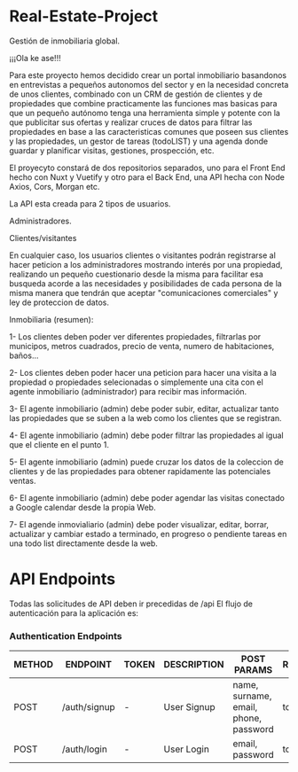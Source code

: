 # Real-Estate-Project
Gestión de inmobiliaria global.

¡¡¡Ola ke ase!!!

Para este proyecto hemos decidido crear un portal inmobiliario basandonos en entrevistas a pequeños autonomos del sector y en la necesidad concreta de unos clientes, combinado con un CRM de gestión de clientes y de propiedades que combine practicamente las funciones mas basicas para que un pequeño autónomo tenga una herramienta simple y potente con la que publicitar sus ofertas y realizar cruces de datos para filtrar las propiedades en base a las caracteristicas comunes que poseen sus clientes y las propiedades, un gestor de tareas (todoLIST) y una agenda donde guardar y planificar visitas, gestiones, prospección, etc.

El proyecyto constará de dos repositorios separados, uno para el Front End hecho con Nuxt y Vuetify  y otro para el Back End, una API hecha con Node Axios, Cors, Morgan etc.

La API esta creada para 2 tipos de usuarios. 

Administradores.

Clientes/visitantes

En cualquier caso, los usuarios clientes o visitantes podrán registrarse al hacer peticion a los administradores mostrando interés por una propiedad, realizando un pequeño cuestionario desde la misma para facilitar esa busqueda acorde a las necesidades y posibilidades de cada persona de la misma manera que tendrán que aceptar "comunicaciones comerciales" y ley de proteccion de datos.


Inmobiliaria (resumen):

  1- Los clientes deben poder ver diferentes propiedades, filtrarlas por municipos, metros cuadrados, precio de venta, numero de habitaciones, baños...
  
  2- Los clientes deben poder hacer una peticion para hacer una visita a la propiedad o propiedades selecionadas o simplemente una cita con el agente inmobiliario (administrador) para recibir mas información.
  
  3- El agente inmobiliario (admin) debe poder subir, editar, actualizar tanto las propiedades que se suben a la web como los clientes que se registran.
  
  4- El agente inmobiliario (admin) debe poder filtrar las propiedades al igual que el cliente en el punto 1.
  
  5- El agente inmobiliario (admin) puede cruzar los datos de la coleccion de clientes y de las propiedades para obtener rapidamente las potenciales ventas.
  
  6- El agente inmobiliario (admin) debe poder agendar las visitas conectado a Google calendar desde la propia Web.
  
  7- El agende inmovialiario (admin) debe poder visualizar, editar, borrar, actualizar y cambiar estado a terminado, en progreso o pendiente tareas en una todo list directamente desde la web.

# API Endpoints

Todas las solicitudes de API deben ir precedidas de /api
El flujo de autenticación para la aplicación es:

### Authentication Endpoints

METHOD | ENDPOINT         | TOKEN | DESCRIPTION              | POST PARAMS                                     | RETURNS
-------|------------------|-------|--------------------------|-------------------------------------------------|--------------------
POST   | /auth/signup     | -     | User Signup              | name, surname, email, phone, password           | token
POST   | /auth/login      | -     | User Login               | email, password                                 | token



